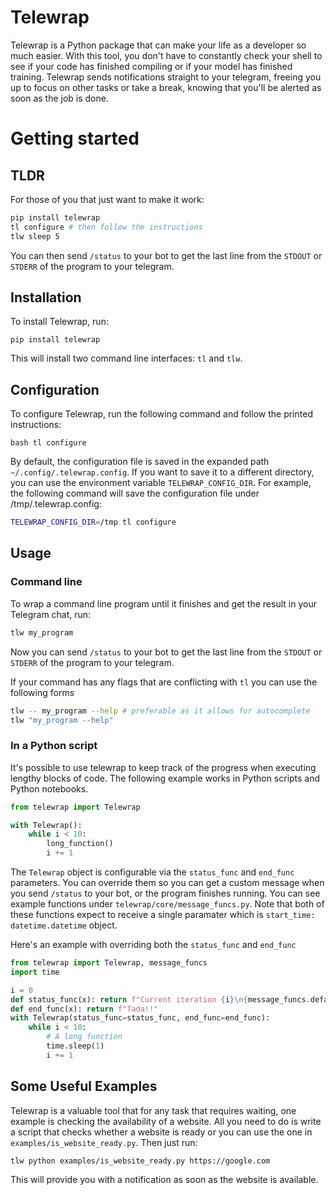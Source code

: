 # Telewrap

Telewrap is a Python package that can make your life as a developer so much easier.
With this tool, you don't have to constantly check your shell to see if your code has finished compiling or if your model has finished training.
Telewrap sends notifications straight to your telegram, freeing you up to focus on other tasks or take a break, knowing that you'll be alerted as soon as the job is done.

# Getting started

## TLDR
For those of you that just want to make it work:
```bash
pip install telewrap
tl configure # then follow the instructions
tlw sleep 5
```

You can then send `/status` to your bot to get the last line from the `STDOUT` or `STDERR` of the program to your telegram.

## Installation

To install Telewrap, run:

```pip install telewrap```

This will install two command line interfaces: `tl` and `tlw`.

## Configuration

To configure Telewrap, run the following command and follow the printed instructions:

``bash
tl configure
``

By default, the configuration file is saved in the expanded path `~/.config/.telewrap.config`. If you want to save it to a different directory, you can use the environment variable `TELEWRAP_CONFIG_DIR`. For example, the following command will save the configuration file under /tmp/.telewrap.config:

```bash
TELEWRAP_CONFIG_DIR=/tmp tl configure
```

## Usage

### Command line

To wrap a command line program until it finishes and get the result in your Telegram chat, run:

```bash
tlw my_program
```
Now you can send `/status` to your bot to get the last line from the `STDOUT` or `STDERR` of the program to your telegram.

If your command has any flags that are conflicting with `tl` you can use the following forms

```bash
tlw -- my_program --help # preferable as it allows for autocomplete
tlw "my_program --help"
```


### In a Python script

It's possible to use telewrap to keep track of the progress when executing lengthy blocks of code.
The following example works in Python scripts and Python notebooks.

```python
from telewrap import Telewrap

with Telewrap():
    while i < 10:
        long_function()
        i += 1
```

The `Telewrap` object is configurable via the `status_func` and `end_func` parameters.
You can override them so you can get a custom message when you send `/status` to your bot, or the program finishes running.
You can see example functions under `telewrap/core/message_funcs.py`.
Note that both of these functions expect to receive a single paramater which is `start_time: datetime.datetime` object.

Here's an example with overriding both the `status_func` and `end_func`

```python
from telewrap import Telewrap, message_funcs
import time

i = 0
def status_func(x): return f"Current iteration {i}\n{message_funcs.default_status_func(x)}"
def end_func(x): return f"Tada!!"
with Telewrap(status_func=status_func, end_func=end_func):
    while i < 10:
        # A long function
        time.sleep(1)
        i += 1
```

## Some Useful Examples
Telewrap is a valuable tool that for any task that requires waiting, one example is checking the availability of a website. All you need to do is write a script that checks whether a website is ready or you can use the one in  `examples/is_website_ready.py`.
Then just run:

```bash
tlw python examples/is_website_ready.py https://google.com
```

This will provide you with a notification as soon as the website is available.